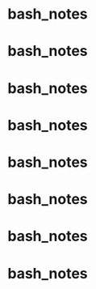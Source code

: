 # bash_notes
# bash_notes
# bash_notes
# bash_notes
# bash_notes
# bash_notes
# bash_notes
# bash_notes
